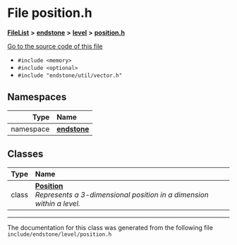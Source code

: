 

# File position.h



[**FileList**](files.md) **>** [**endstone**](dir_6cf277b678674f97c7a2b6b3b2447b33.md) **>** [**level**](dir_8e239ca1e5fd0d936d66a30330d3a329.md) **>** [**position.h**](position_8h.md)

[Go to the source code of this file](position_8h_source.md)



* `#include <memory>`
* `#include <optional>`
* `#include "endstone/util/vector.h"`













## Namespaces

| Type | Name |
| ---: | :--- |
| namespace | [**endstone**](namespaceendstone.md) <br> |


## Classes

| Type | Name |
| ---: | :--- |
| class | [**Position**](classendstone_1_1Position.md) <br>_Represents a 3-dimensional position in a dimension within a level._  |



















































------------------------------
The documentation for this class was generated from the following file `include/endstone/level/position.h`

